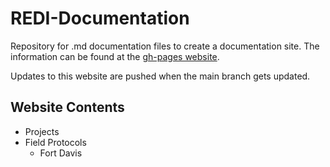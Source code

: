 # REDI-Documentation
Repository for .md documentation files to create a documentation site. The information can be found at the [gh-pages website](https://in-for-disaster-analytics.github.io/REDI-Documentation/).

Updates to this website are pushed when the main branch gets updated.

## Website Contents
- Projects
- Field Protocols
  - Fort Davis   

